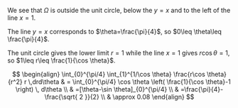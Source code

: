 We see that $\Omega$ is outside the unit circle, below the $y=x$ and to the left of the line $x=1$.

The line $y=x$ corresponds to $\theta=\frac{\pi}{4}$, so $0\leq \theta\leq \frac{\pi}{4}$. 

The unit circle gives the lower limit $r=1$ while the line $x=1$ gives $r\cos \theta=1$, so $1\leq r\leq \frac{1}{\cos \theta}$.

$$
\begin{align}
	\int_{0}^{\pi/4} \int_{1}^{1/\cos \theta} \frac{r\cos \theta}{r^2} r \,drd\theta  & = \int_{0}^{\pi/4} \cos \theta \left( \frac{1}{\cos \theta}-1 \right) \, d\theta \\
 & =[\theta-\sin \theta]_{0}^{\pi/4} \\
 & =\frac{\pi}{4}-\frac{\sqrt{ 2 }}{2} \\
 & \approx 0.08
\end{align}
$$
